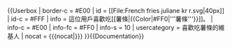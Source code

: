 {{Userbox
| border-c = #E00
| id   = [[File:French fries juliane kr r.svg|40px]]
| id-c = #FFF
| info    = 這位用戶喜歡吃[[薯條|{{Color|#FF0|'''薯條'''}}]]。
| info-c  = #E00
| info-fc = #FF0
| info-s  = 10
| usercategory = 喜歡吃薯條的維基人
| nocat = {{{nocat|}}}
}}<noinclude>{{Documentation}}</noinclude>